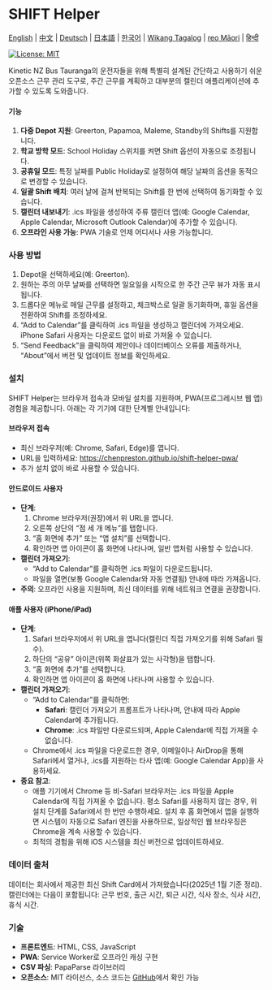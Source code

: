 # SHIFT Helper

[English](README.md) | [中文](README_zh.md) | [Deutsch](README_de.md) | [日本語](README_ja.md) | [한국어](README_ko.md) | [Wikang Tagalog](README_tl.md) | [reo Māori](README_mi.md) | [हिन्दी](README_hi.md)

[![License: MIT](https://img.shields.io/badge/License-MIT-yellow.svg)](https://opensource.org/licenses/MIT)

Kinetic NZ Bus Tauranga의 운전자들을 위해 특별히 설계된 간단하고 사용하기 쉬운 오픈소스 근무 관리 도구로, 주간 근무를 계획하고 대부분의 캘린더 애플리케이션에 추가할 수 있도록 도와줍니다.

#### 기능
1. **다중 Depot 지원**: Greerton, Papamoa, Maleme, Standby의 Shifts를 지원합니다.
2. **학교 방학 모드**: School Holiday 스위치를 켜면 Shift 옵션이 자동으로 조정됩니다.
3. **공휴일 모드**: 특정 날짜를 Public Holiday로 설정하여 해당 날짜의 옵션을 동적으로 변경할 수 있습니다.
4. **일괄 Shift 배치**: 여러 날에 걸쳐 반복되는 Shift를 한 번에 선택하여 동기화할 수 있습니다.
5. **캘린더 내보내기**: .ics 파일을 생성하여 주류 캘린더 앱(예: Google Calendar, Apple Calendar, Microsoft Outlook Calendar)에 추가할 수 있습니다.
6. **오프라인 사용 가능**: PWA 기술로 언제 어디서나 사용 가능합니다.

### 사용 방법
1. Depot을 선택하세요(예: Greerton).
2. 원하는 주의 아무 날짜를 선택하면 일요일을 시작으로 한 주간 근무 뷰가 자동 표시됩니다.
3. 드롭다운 메뉴로 매일 근무를 설정하고, 체크박스로 일괄 동기화하며, 휴일 옵션을 전환하여 Shift를 조정하세요.
4. “Add to Calendar”를 클릭하여 .ics 파일을 생성하고 캘린더에 가져오세요. iPhone Safari 사용자는 다운로드 없이 바로 가져올 수 있습니다.
5. “Send Feedback”을 클릭하여 제안이나 데이터베이스 오류를 제출하거나, “About”에서 버전 및 업데이트 정보를 확인하세요.

### 설치
SHIFT Helper는 브라우저 접속과 모바일 설치를 지원하며, PWA(프로그레시브 웹 앱) 경험을 제공합니다. 아래는 각 기기에 대한 단계별 안내입니다:

#### 브라우저 접속
- 최신 브라우저(예: Chrome, Safari, Edge)를 엽니다.
- URL을 입력하세요: https://chenpreston.github.io/shift-helper-pwa/
- 추가 설치 없이 바로 사용할 수 있습니다.

#### 안드로이드 사용자
- **단계**:
  1. Chrome 브라우저(권장)에서 위 URL을 엽니다.
  2. 오른쪽 상단의 “점 세 개 메뉴”를 탭합니다.
  3. “홈 화면에 추가” 또는 “앱 설치”를 선택합니다.
  4. 확인하면 앱 아이콘이 홈 화면에 나타나며, 일반 앱처럼 사용할 수 있습니다.
- **캘린더 가져오기**:
  - “Add to Calendar”를 클릭하면 .ics 파일이 다운로드됩니다.
  - 파일을 열면(보통 Google Calendar와 자동 연결됨) 안내에 따라 가져옵니다.
- **주의**: 오프라인 사용을 지원하며, 최신 데이터를 위해 네트워크 연결을 권장합니다.

#### 애플 사용자 (iPhone/iPad)
- **단계**:
  1. Safari 브라우저에서 위 URL을 엽니다(캘린더 직접 가져오기를 위해 Safari 필수).
  2. 하단의 “공유” 아이콘(위쪽 화살표가 있는 사각형)을 탭합니다.
  3. “홈 화면에 추가”를 선택합니다.
  4. 확인하면 앱 아이콘이 홈 화면에 나타나며 사용할 수 있습니다.
- **캘린더 가져오기**:
  - “Add to Calendar”를 클릭하면:
    - **Safari**: 캘린더 가져오기 프롬프트가 나타나며, 안내에 따라 Apple Calendar에 추가됩니다.
    - **Chrome**: .ics 파일만 다운로드되며, Apple Calendar에 직접 가져올 수 없습니다.
  - Chrome에서 .ics 파일을 다운로드한 경우, 이메일이나 AirDrop을 통해 Safari에서 열거나, .ics를 지원하는 타사 앱(예: Google Calendar App)을 사용하세요.
- **중요 참고**:
  - 애플 기기에서 Chrome 등 비-Safari 브라우저는 .ics 파일을 Apple Calendar에 직접 가져올 수 없습니다. 평소 Safari를 사용하지 않는 경우, 위 설치 단계를 Safari에서 한 번만 수행하세요. 설치 후 홈 화면에서 앱을 실행하면 시스템이 자동으로 Safari 엔진을 사용하므로, 일상적인 웹 브라우징은 Chrome을 계속 사용할 수 있습니다.
  - 최적의 경험을 위해 iOS 시스템을 최신 버전으로 업데이트하세요.

### 데이터 출처
데이터는 회사에서 제공한 최신 Shift Card에서 가져왔습니다(2025년 1월 기준 정리). 캘린더에는 다음이 포함됩니다: 근무 번호, 출근 시간, 퇴근 시간, 식사 장소, 식사 시간, 휴식 시간.

### 기술
- **프론트엔드**: HTML, CSS, JavaScript
- **PWA**: Service Worker로 오프라인 캐싱 구현
- **CSV 파싱**: PapaParse 라이브러리
- **오픈소스**: MIT 라이선스, 소스 코드는 [GitHub](https://github.com/chenpreston/shift-helper-pwa)에서 확인 가능